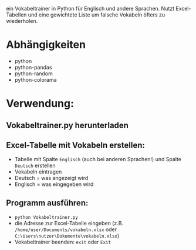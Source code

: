 ein Vokabeltrainer in Python für Englisch und andere Sprachen. Nutzt Excel-Tabellen und eine gewichtete Liste um falsche Vokabeln öfters zu wiederholen.

Abhängigkeiten
=
- python
- python-pandas
- python-random
- python-colorama

Verwendung:
=
Vokabeltrainer.py herunterladen
-
Excel-Tabelle mit Vokabeln erstellen:
-
- Tabelle mit Spalte `Englisch` (auch bei anderen Sprachen!) und Spalte `Deutsch` erstellen
- Vokabeln eintragen
- Deutsch = was angezeigt wird
- Englisch = was eingegeben wird

Programm ausführen:
-
- `python Vokabeltrainer.py`
- die Adresse zur Excel-Tabelle eingeben (z.B. `/home/user/Documents/vokabeln.xlsx` oder `C:\Users\nutzer\Dokumente\vokabeln.xlsx`)
- Vokabeltrainer beenden: `exit` oder `Exit`
